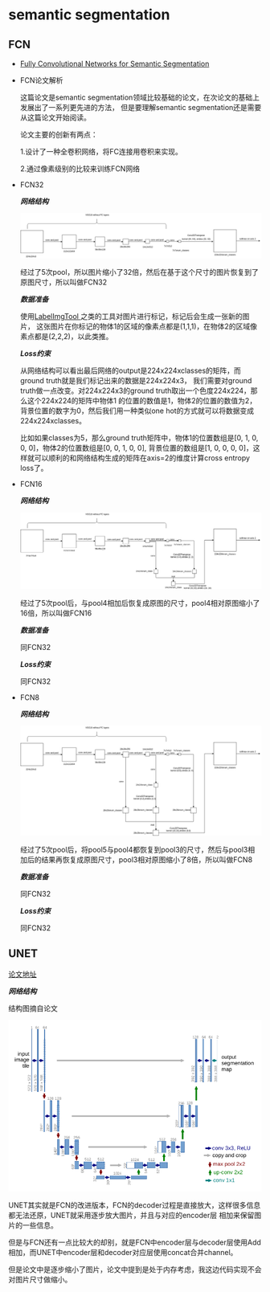 # semantic segmentation
## FCN
* [Fully Convolutional Networks for Semantic Segmentation](https://arxiv.org/abs/1411.4038)
* FCN论文解析

  这篇论文是semantic segmentation领域比较基础的论文，在次论文的基础上发展出了一系列更先进的方法，
  但是要理解semantic segmentation还是需要从这篇论文开始阅读。
  
  论文主要的创新有两点：
  
  1.设计了一种全卷积网络，将FC连接用卷积来实现。
  
  2.通过像素级别的比较来训练FCN网络

* FCN32

  ***网络结构***
  
  ![FCN32](https://github.com/stesha2016/tensorflow-semantic-segmentation/blob/master/images/FCN32.png)
  
  经过了5次pool，所以图片缩小了32倍，然后在基于这个尺寸的图片恢复到了原图尺寸，所以叫做FCN32
  
  ***数据准备***
  
  使用[LabelImgTool
](https://github.com/lzx1413/LabelImgTool)之类的工具对图片进行标记，标记后会生成一张新的图片，
这张图片在你标记的物体1的区域的像素点都是(1,1,1)，在物体2的区域像素点都是(2,2,2)，以此类推。
  
  ***Loss约束***
  
  从网络结构可以看出最后网络的output是224x224xclasses的矩阵，而ground truth就是我们标记出来的数据是224x224x3，
  我们需要对ground truth做一点改变。对224x224x3的ground truth取出一个色度224x224，那么这个224x224的矩阵中物体1
  的位置的数值是1，物体2的位置的数值为2，背景位置的数字为0，然后我们用一种类似one hot的方式就可以将数据变成224x224xclasses。
  
  比如如果classes为5，那么ground truth矩阵中，物体1的位置数组是[0, 1, 0, 0, 0]，物体2的位置数组是[0, 0, 1, 0, 0],
  背景位置的数组是[1, 0, 0, 0, 0]，这样就可以顺利的和网络结构生成的矩阵在axis=2的维度计算cross entropy loss了。
  
* FCN16
  
  ***网络结构***
  
  ![FCN16](https://github.com/stesha2016/tensorflow-semantic-segmentation/blob/master/images/FCN16.png)
  
  经过了5次pool后，与pool4相加后恢复成原图的尺寸，pool4相对原图缩小了16倍，所以叫做FCN16
  
  ***数据准备***
  
  同FCN32
  
  ***Loss约束***
  
  同FCN32
  
* FCN8
  
  ***网络结构***
  
  ![FCN8](https://github.com/stesha2016/tensorflow-semantic-segmentation/blob/master/images/FCN8.png)
  
  经过了5次pool后，将pool5与pool4都恢复到pool3的尺寸，然后与pool3相加后的结果再恢复成原图尺寸，pool3相对原图缩小了8倍，所以叫做FCN8
  
  ***数据准备***
  
  同FCN32
  
  ***Loss约束***
  
  同FCN32
  
## UNET
[论文地址](https://arxiv.org/pdf/1505.04597.pdf)

***网络结构***

结构图摘自论文

![FCN8](https://github.com/stesha2016/tensorflow-semantic-segmentation/blob/master/images/UNET.png)

UNET其实就是FCN的改进版本，FCN的decoder过程是直接放大，这样很多信息都无法还原，UNET就采用逐步放大图片，并且与对应的encoder层
相加来保留图片的一些信息。

但是与FCN还有一点比较大的却别，就是FCN中encoder层与decoder层使用Add相加，而UNET中encoder层和decoder对应层使用concat合并channel。

但是论文中是逐步缩小了图片，论文中提到是处于内存考虑，我这边代码实现不会对图片尺寸做缩小。